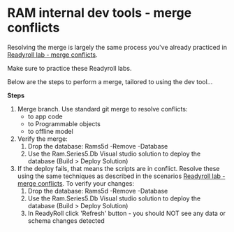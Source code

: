 # RAM internal dev tools - merge conflicts

Resolving the merge is largely the same process you've already practiced in [Readyroll lab - merge conflicts](../ReadyRoll_Only/merge-conflicts-example.md).

Make sure to practice these Readyroll labs.

Below are the steps to perform a merge, tailored to using the dev tool...

**Steps**

1. Merge branch. Use standard git merge to resolve conflicts:
	* to app code
	* to Programmable objects
	* to offline model
2. Verify the merge:
    1. Drop the database: Rams5d -Remove -Database 
	2. Use the Ram.Series5.Db Visual studio solution to deploy the database (Build > Deploy Solution)
3. If the deploy fails, that means the scripts are in conflict. Resolve these using the same techniques as described in the scenarios [Readyroll lab - merge conflicts](../ReadyRoll_Only/merge-conflicts-example.md). To verify your changes:
	1. Drop the database: Rams5d -Remove -Database 
	2. Use the Ram.Series5.Db Visual studio solution to deploy the database (Build > Deploy Solution)
	3. In ReadyRoll click 'Refresh' button - you should NOT see any data or schema changes detected